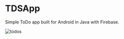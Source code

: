 # TDSApp
Simple ToDo app built for Android in Java with Firebase.

![todos](https://user-images.githubusercontent.com/44022000/69909466-c6b9b600-13fb-11ea-84fb-d49c9dd11945.png)
